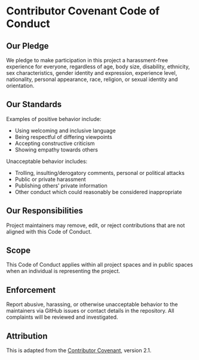 # Contributor Covenant Code of Conduct

## Our Pledge

We pledge to make participation in this project a harassment-free experience for everyone, regardless of age, body size, disability, ethnicity, sex characteristics, gender identity and expression, experience level, nationality, personal appearance, race, religion, or sexual identity and orientation.

## Our Standards

Examples of positive behavior include:

* Using welcoming and inclusive language
* Being respectful of differing viewpoints
* Accepting constructive criticism
* Showing empathy towards others

Unacceptable behavior includes:

* Trolling, insulting/derogatory comments, personal or political attacks
* Public or private harassment
* Publishing others’ private information
* Other conduct which could reasonably be considered inappropriate

## Our Responsibilities

Project maintainers may remove, edit, or reject contributions that are not aligned with this Code of Conduct.

## Scope

This Code of Conduct applies within all project spaces and in public spaces when an individual is representing the project.

## Enforcement

Report abusive, harassing, or otherwise unacceptable behavior to the maintainers via GitHub issues or contact details in the repository. All complaints will be reviewed and investigated.

## Attribution

This is adapted from the [Contributor Covenant](https://www.contributor-covenant.org), version 2.1.
